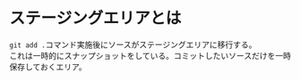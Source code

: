 # ステージングエリアとは
```git add .```コマンド実施後にソースがステージングエリアに移行する。  
これは一時的にスナップショットをしている。コミットしたいソースだけを一時保存しておくエリア。
